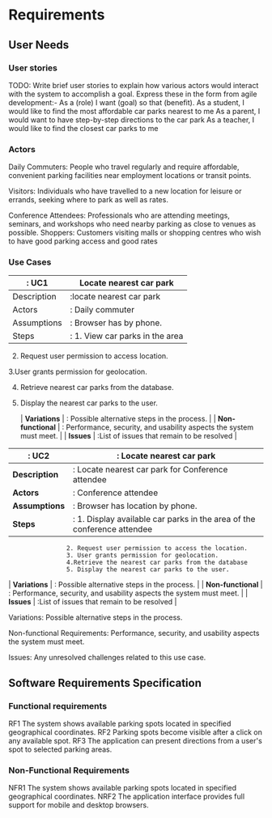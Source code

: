 # Requirements

## User Needs

### User stories
TODO: Write brief user stories to explain how various actors would interact with the system to accomplish a goal.
    Express these in the form from agile development:- As a (role) I want (goal) so that (benefit).
    As a student, I would like to find the most affordable car parks nearest to me 
    As a parent, I would want to have step-by-step directions to the car park
    As a teacher, I would like to find the closest car parks to me

### Actors
Daily Commuters: People who travel regularly and require affordable, convenient parking facilities near employment locations or transit points.

Visitors: Individuals who have travelled to a new location for leisure or errands, seeking where to park as well as rates.

Conference Attendees: Professionals who are attending meetings, seminars, and workshops who need nearby parking as close to venues as possible. 
Shoppers: Customers visiting malls or shopping centres who wish to have good parking access and good rates

### Use Cases

| : UC1  |  Locate nearest car park | 
| -------------------------------------- | ------------------- |
| Description | :locate nearest car park |
| Actors | : Daily commuter |
| Assumptions | : Browser has by phone.
| Steps | : 1. View car parks in the area  
2. Request user permission to access location.

3.User grants permission for geolocation.

4. Retrieve nearest car parks from the database.

5. Display the nearest car parks to the user.

   | **Variations** | : Possible alternative steps in the process. |
| **Non-functional** | : Performance, security, and usability aspects the system must meet. |
| **Issues** | :List of issues that remain to be resolved |



| : UC2  | : Locate nearest car park | 
| -------------------------------------- | ------------------- |
| **Description** | : Locate nearest car park for Conference attendee |
| **Actors** | : Conference attendee |
| **Assumptions** | : Browser has location by phone.
| **Steps** | : 1. Display available car parks in the area of the conference attendee
                    2. Request user permission to access the location.
                    3. User grants permission for geolocation.
                    4.Retrieve the nearest car parks from the database
                    5. Display the nearest car parks to the user.
| **Variations** | : Possible alternative steps in the process. |
| **Non-functional** | : Performance, security, and usability aspects the system must meet. |
| **Issues** | :List of issues that remain to be resolved |




Variations: Possible alternative steps in the process.


Non-functional Requirements: Performance, security, and usability aspects the system must meet.


Issues: Any unresolved challenges related to this use case.



    








## Software Requirements Specification
### Functional requirements
RF1 The system shows available parking spots located in specified geographical coordinates.
RF2 Parking spots become visible after a click on any available spot.
RF3 The application can present directions from a user's spot to selected parking areas. 



### Non-Functional Requirements

NFR1 The system shows available parking spots located in specified geographical coordinates.
NRF2 The application interface provides full support for mobile and desktop browsers.

